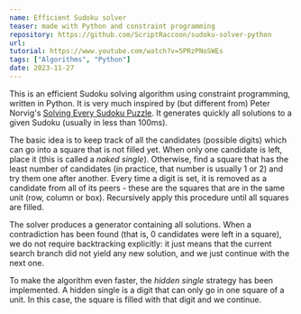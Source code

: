 ```yaml
---
name: Efficient Sudoku solver
teaser: made with Python and constraint programming
repository: https://github.com/ScriptRaccoon/sudoku-solver-python
url:
tutorial: https://www.youtube.com/watch?v=5PRzPNoSWEs
tags: ["Algorithms", "Python"]
date: 2023-11-27
---
```


This is an efficient Sudoku solving algorithm using constraint programming, written in Python. It is very much inspired by (but different from) Peter Norvig's [Solving Every Sudoku Puzzle](https://norvig.com/sudoku.html). It generates quickly all solutions to a given Sudoku (usually in less than 100ms).

The basic idea is to keep track of all the candidates (possible digits) which can go into a square that is not filled yet. When only one candidate is left, place it (this is called a _naked single_). Otherwise, find a square that has the least number of candidates (in practice, that number is usually 1 or 2) and try them one after another. Every time a digit is set, it is removed as a candidate from all of its peers - these are the squares that are in the same unit (row, column or box). Recursively apply this procedure until all squares are filled.

The solver produces a generator containing all solutions. When a contradiction has been found (that is, 0 candidates were left in a square), we do not require backtracking explicitly: it just means that the current search branch did not yield any new solution, and we just continue with the next one.

To make the algorithm even faster, the _hidden single_ strategy has been implemented. A hidden single is a digit that can only go in one square of a unit. In this case, the square is filled with that digit and we continue.
